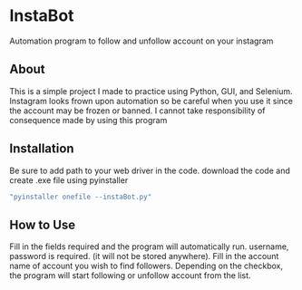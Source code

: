 # InstaBot
Automation program to follow and unfollow account on your instagram

## About
This is a simple project I made to practice using Python, GUI, and Selenium.
Instagram looks frown upon automation so be careful when you use it since the account may be frozen or banned.
I cannot take responsibility of consequence made by using this program

## Installation
Be sure to add path to your web driver in the code.
download the code and create .exe file using pyinstaller
```bash
"pyinstaller onefile --instaBot.py"
```

## How to Use
Fill in the fields required and the program will automatically run.
username, password is required. (it will not be stored anywhere).
Fill in the account name of account you wish to find followers.
Depending on the checkbox, the program will start following or unfollow account from the list.
